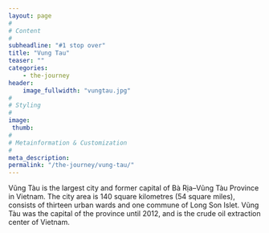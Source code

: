 ```yaml
---
layout: page
#
# Content
#
subheadline: "#1 stop over"
title: "Vung Tau"
teaser: ""
categories: 
    - the-journey
header:
    image_fullwidth: "vungtau.jpg"
#
# Styling
#
image:
 thumb:
#
# Metainformation & Customization
#
meta_description:
permalink: "/the-journey/vung-tau/"
---
```


Vũng Tàu is the largest city and former capital of Bà Rịa–Vũng Tàu Province in Vietnam. The city area is 140 square kilometres (54 square miles), consists of thirteen urban wards and one commune of Long Son Islet. Vũng Tàu was the capital of the province until 2012, and is the crude oil extraction center of Vietnam.

